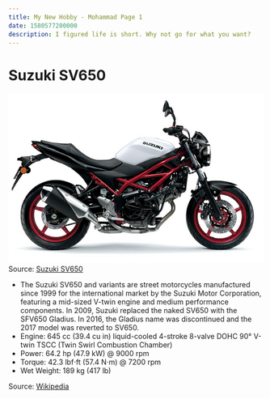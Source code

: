 ```yaml
---
title: My New Hobby - Mohammad Page 1
date: 1580577200000
description: I figured life is short. Why not go for what you want?
---
```


# Suzuki SV650

![image of a Suzuki SV650 motorcycle](content\assets\images\sv650am1_b1g_right.jpg)
Source: [Suzuki SV650](https://www.globalsuzuki.com/motorcycle/products/sv650/#photos)

- The Suzuki SV650 and variants are street motorcycles manufactured since 1999 for the international market by the Suzuki Motor Corporation, featuring a mid-sized V-twin engine and medium performance components. In 2009, Suzuki replaced the naked SV650 with the SFV650 Gladius. In 2016, the Gladius name was discontinued and the 2017 model was reverted to SV650.
- Engine: 645 cc (39.4 cu in) liquid-cooled 4-stroke 8-valve DOHC 90° V-twin
TSCC (Twin Swirl Combustion Chamber)
- Power: 64.2 hp (47.9 kW) @ 9000 rpm
- Torque: 42.3 lbf⋅ft (57.4 N⋅m) @ 7200 rpm
- Wet Weight: 189 kg (417 lb)

Source: [Wikipedia](https://en.wikipedia.org/wiki/Suzuki_SV650)